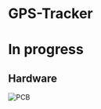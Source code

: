 # GPS-Tracker

# In progress

## Hardware

![PCB](https://user-images.githubusercontent.com/80352225/187774789-b1fe4e25-e77c-4073-873f-bb51917afdd4.png)
